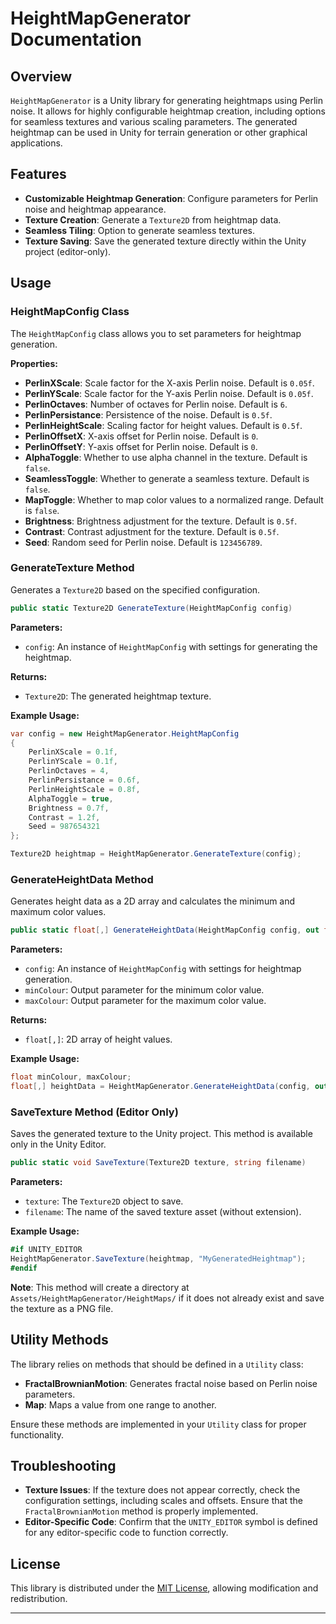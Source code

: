 # HeightMapGenerator Documentation

## Overview

`HeightMapGenerator` is a Unity library for generating heightmaps using Perlin noise. It allows for highly configurable heightmap creation, including options for seamless textures and various scaling parameters. The generated heightmap can be used in Unity for terrain generation or other graphical applications.

## Features

- **Customizable Heightmap Generation**: Configure parameters for Perlin noise and heightmap appearance.
- **Texture Creation**: Generate a `Texture2D` from heightmap data.
- **Seamless Tiling**: Option to generate seamless textures.
- **Texture Saving**: Save the generated texture directly within the Unity project (editor-only).

## Usage

### HeightMapConfig Class

The `HeightMapConfig` class allows you to set parameters for heightmap generation.

**Properties:**

- **PerlinXScale**: Scale factor for the X-axis Perlin noise. Default is `0.05f`.
- **PerlinYScale**: Scale factor for the Y-axis Perlin noise. Default is `0.05f`.
- **PerlinOctaves**: Number of octaves for Perlin noise. Default is `6`.
- **PerlinPersistance**: Persistence of the noise. Default is `0.5f`.
- **PerlinHeightScale**: Scaling factor for height values. Default is `0.5f`.
- **PerlinOffsetX**: X-axis offset for Perlin noise. Default is `0`.
- **PerlinOffsetY**: Y-axis offset for Perlin noise. Default is `0`.
- **AlphaToggle**: Whether to use alpha channel in the texture. Default is `false`.
- **SeamlessToggle**: Whether to generate a seamless texture. Default is `false`.
- **MapToggle**: Whether to map color values to a normalized range. Default is `false`.
- **Brightness**: Brightness adjustment for the texture. Default is `0.5f`.
- **Contrast**: Contrast adjustment for the texture. Default is `0.5f`.
- **Seed**: Random seed for Perlin noise. Default is `123456789`.

### GenerateTexture Method

Generates a `Texture2D` based on the specified configuration.

```csharp
public static Texture2D GenerateTexture(HeightMapConfig config)
```

**Parameters:**
- `config`: An instance of `HeightMapConfig` with settings for generating the heightmap.

**Returns:**
- `Texture2D`: The generated heightmap texture.

**Example Usage:**

```csharp
var config = new HeightMapGenerator.HeightMapConfig
{
    PerlinXScale = 0.1f,
    PerlinYScale = 0.1f,
    PerlinOctaves = 4,
    PerlinPersistance = 0.6f,
    PerlinHeightScale = 0.8f,
    AlphaToggle = true,
    Brightness = 0.7f,
    Contrast = 1.2f,
    Seed = 987654321
};

Texture2D heightmap = HeightMapGenerator.GenerateTexture(config);
```

### GenerateHeightData Method

Generates height data as a 2D array and calculates the minimum and maximum color values.

```csharp
public static float[,] GenerateHeightData(HeightMapConfig config, out float minColour, out float maxColour)
```

**Parameters:**
- `config`: An instance of `HeightMapConfig` with settings for heightmap generation.
- `minColour`: Output parameter for the minimum color value.
- `maxColour`: Output parameter for the maximum color value.

**Returns:**
- `float[,]`: 2D array of height values.

**Example Usage:**

```csharp
float minColour, maxColour;
float[,] heightData = HeightMapGenerator.GenerateHeightData(config, out minColour, out maxColour);
```

### SaveTexture Method (Editor Only)

Saves the generated texture to the Unity project. This method is available only in the Unity Editor.

```csharp
public static void SaveTexture(Texture2D texture, string filename)
```

**Parameters:**
- `texture`: The `Texture2D` object to save.
- `filename`: The name of the saved texture asset (without extension).

**Example Usage:**

```csharp
#if UNITY_EDITOR
HeightMapGenerator.SaveTexture(heightmap, "MyGeneratedHeightmap");
#endif
```

**Note**: This method will create a directory at `Assets/HeightMapGenerator/HeightMaps/` if it does not already exist and save the texture as a PNG file.

## Utility Methods

The library relies on methods that should be defined in a `Utility` class:

- **FractalBrownianMotion**: Generates fractal noise based on Perlin noise parameters.
- **Map**: Maps a value from one range to another.

Ensure these methods are implemented in your `Utility` class for proper functionality.

## Troubleshooting

- **Texture Issues**: If the texture does not appear correctly, check the configuration settings, including scales and offsets. Ensure that the `FractalBrownianMotion` method is properly implemented.
- **Editor-Specific Code**: Confirm that the `UNITY_EDITOR` symbol is defined for any editor-specific code to function correctly.

## License

This library is distributed under the [MIT License](https://opensource.org/licenses/MIT), allowing modification and redistribution.

---
